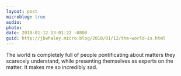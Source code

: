 ```yaml
---
layout: post
microblog: true
audio: 
photo: 
date: 2018-01-12 13:01:22 -0800
guid: http://jbwhaley.micro.blog/2018/01/12/the-world-is.html
---
```

The world is completely full of people pontificating about matters they scarecely understand, while presenting themselves as experts on the matter. It makes me so incredibly sad.
